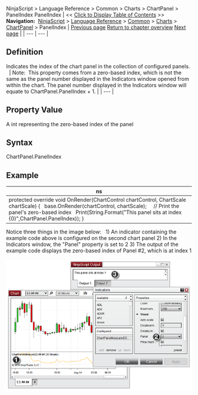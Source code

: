 ﻿
NinjaScript \> Language Reference \> Common \> Charts \> ChartPanel \> PanelIndex
PanelIndex
| \<\< [Click to Display Table of Contents](panelindex_chartpanel.md) \>\> **Navigation:**     [NinjaScript](ninjascript.md) \> [Language Reference](language_reference_wip.md) \> [Common](common.md) \> [Charts](chart.md) \> [ChartPanel](chartpanel.md) \> PanelIndex | [Previous page](minvalue_chartpanel.md) [Return to chapter overview](chartpanel.md) [Next page](chartscale_chartpanel.md) |
| --- | --- |
## Definition
Indicates the index of the chart panel in the collection of configured panels. 
 
| Note:  This property comes from a zero\-based index, which is not the same as the panel number displayed in the Indicators window opened from within the chart. The panel number displayed in the Indicators window will equate to ChartPanel.PanelIndex \+ 1. |
| --- |

## 
## Property Value
A int representing the zero\-based index of the panel
 
## Syntax
ChartPanel.PanelIndex
## 
## Example
| ns |
| --- |
| protected override void OnRender(ChartControl chartControl, ChartScale chartScale) {    base.OnRender(chartControl, chartScale);      // Print the panel's zero\-based index    Print(String.Format("This panel sits at index {0}",ChartPanel.PanelIndex)); } |

Notice three things in the image below:
 
1\) An indicator containing the example code above is configured on the second chart panel
2\) In the Indicators window, the "Panel" property is set to 2
3\) The output of the example code displays the zero\-based index of Panel \#2, which is at index 1
 
![ChartPanel_PanelIndex](chartpanel_panelindex.png)
